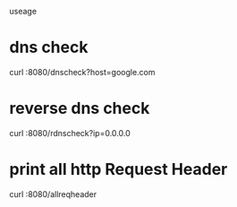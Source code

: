 useage

# dns check
curl :8080/dnscheck?host=google.com

# reverse dns check
curl :8080/rdnscheck?ip=0.0.0.0

# print all http Request Header
curl :8080/allreqheader